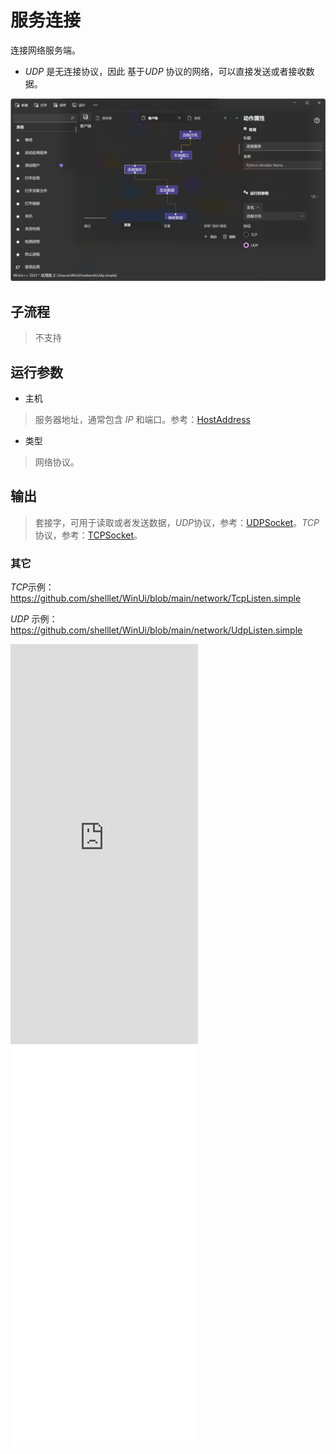 # 服务连接 
连接网络服务端。

* *UDP* 是无连接协议，因此 基于*UDP* 协议的网络，可以直接发送或者接收数据。

![NetworkConnect](./images/09.png ':size=90%')

## 子流程
> 不支持

## 运行参数


* 主机
>   服务器地址，通常包含 *IP* 和端口。参考：[HostAddress](./types/HostAddress.md)

* 类型
>   网络协议。

## 输出
> 套接字，可用于读取或者发送数据，*UDP*协议，参考：[UDPSocket](./types/UDPSocket.md)。*TCP*协议，参考：[TCPSocket](./types/TCPSocket.md)。

### 其它

*TCP*示例： https://github.com/shelllet/WinUi/blob/main/network/TcpListen.simple

*UDP* 示例： https://github.com/shelllet/WinUi/blob/main/network/UdpListen.simple


<iframe type="text/html" height="640px" src="https://www.youtube.com/embed/_9wTz_BQXe4" frameborder="0"></iframe>

<iframe src="//player.bilibili.com/player.html?bvid=BV1Nw411E7hy&page=1&autoplay=0" height='640px' scrolling="no" frameborder="no" framespacing="0" allowfullscreen="true"></iframe>

